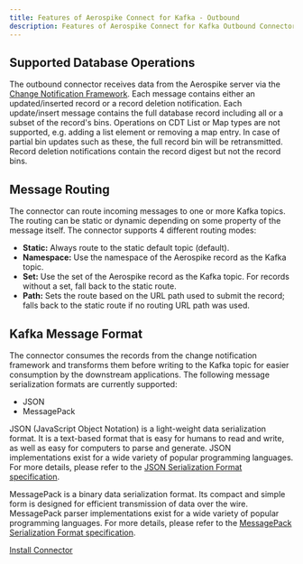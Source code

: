```yaml
---
title: Features of Aerospike Connect for Kafka - Outbound
description: Features of Aerospike Connect for Kafka Outbound Connector
---
```


## Supported Database Operations

The outbound connector receives data from the Aerospike server via the [Change
Notification Framework](/docs/architecture/change-notification.html). Each
message contains either an updated/inserted record or a record deletion
notification.  Each update/insert message contains the full database record
including all or a subset of the record's bins. Operations on CDT List or Map
types are not supported, e.g. adding a list element or removing a map entry. In
case of partial bin updates such as these, the full record bin will be
retransmitted.  Record deletion notifications contain the record digest but not
the record bins.

## Message Routing

The connector can route incoming messages to one or more Kafka topics. The
routing can be static or dynamic depending on some property of the message
itself. The connector supports 4 different routing modes:

* **Static:** Always route to the static default topic (default).
* **Namespace:** Use the namespace of the Aerospike record as the Kafka topic.
* **Set:** Use the set of the Aerospike record as the Kafka topic. For records
  without a set, fall back to the static route.
* **Path:** Sets the route based on the URL path used to submit the record;
  falls back to the static route if no routing URL path was used.

## Kafka Message Format

The connector consumes the records from the change notification framework and
transforms them before writing to the Kafka topic for easier consumption by the
downstream applications. The following message serialization formats are
currently supported:

* JSON
* MessagePack

JSON (JavaScript Object Notation) is a light-weight data serialization format.
It is a text-based format that is easy for humans to read and write, as well as
easy for computers to parse and generate. JSON implementations exist for a wide
variety of popular programming languages. For more details, please refer to the
[JSON Serialization Format specification](/docs/connectors/enterprise/kafka/outbound/json-serialization-format.html).

MessagePack is a binary data serialization format. Its compact and simple form
is designed for efficient transmission of data over the wire. MessagePack
parser implementations exist for a wide variety of popular programming
languages. For more details, please refer to the [MessagePack Serialization
Format specification](/docs/connectors/enterprise/kafka/outbound/messagepack-serialization-format.html).

<a href="/docs/connectors/enterprise/kafka/outbound/installation.html" class="primary button">Install Connector</a> 
